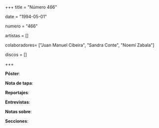 +++
title = "Número 466"

date = "1994-05-01"

numero = "466"

artistas = []

colaboradores= ["Juan Manuel Cibeira", "Sandra Conte", "Noemí Zabala"]

discos = []

+++

**Póster**: 

**Nota de tapa**: 

**Reportajes**: 

**Entrevistas**: 

**Notas sobre**:

**Secciones**:
